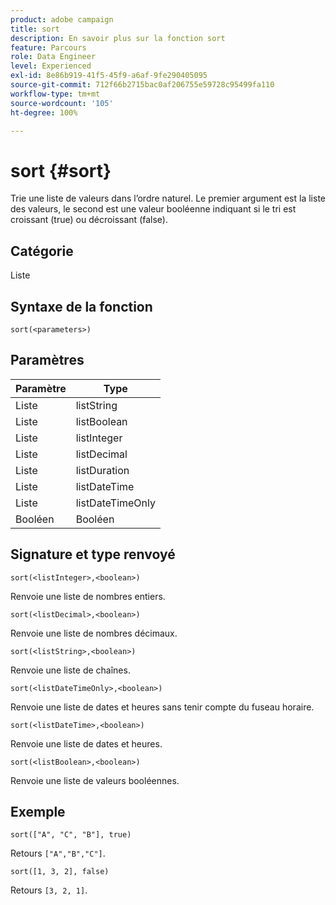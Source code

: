 ```yaml
---
product: adobe campaign
title: sort
description: En savoir plus sur la fonction sort
feature: Parcours
role: Data Engineer
level: Experienced
exl-id: 8e86b919-41f5-45f9-a6af-9fe290405095
source-git-commit: 712f66b2715bac0af206755e59728c95499fa110
workflow-type: tm+mt
source-wordcount: '105'
ht-degree: 100%

---
```


# sort {#sort}

Trie une liste de valeurs dans l’ordre naturel. Le premier argument est la liste des valeurs, le second est une valeur booléenne indiquant si le tri est croissant (true) ou décroissant (false).

## Catégorie

Liste 

## Syntaxe de la fonction

`sort(<parameters>)`

## Paramètres

| Paramètre | Type |
|-----------|------------------|
| Liste  | listString |
| Liste  | listBoolean |
| Liste  | listInteger |
| Liste  | listDecimal |
| Liste  | listDuration |
| Liste  | listDateTime |
| Liste  | listDateTimeOnly |
| Booléen | Booléen |

## Signature et type renvoyé

`sort(<listInteger>,<boolean>)`

Renvoie une liste de nombres entiers.

`sort(<listDecimal>,<boolean>)`

Renvoie une liste de nombres décimaux.

`sort(<listString>,<boolean>)`

Renvoie une liste de chaînes.

`sort(<listDateTimeOnly>,<boolean>)`

Renvoie une liste de dates et heures sans tenir compte du fuseau horaire.

`sort(<listDateTime>,<boolean>)`

Renvoie une liste de dates et heures.

`sort(<listBoolean>,<boolean>)`

Renvoie une liste de valeurs booléennes.

## Exemple

`sort(["A", "C", "B"], true)`

Retours `["A","B","C"]`.

`sort([1, 3, 2], false)`

Retours `[3, 2, 1]`.
